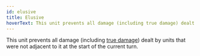 ```yaml
---
id: elusive
title: Elusive
hoverText: This unit prevents all damage (including true damage) dealt by units that were not adjacent to it at the start of the current turn.
---
```


This unit prevents all damage (including [true damage](/docs/all/other/true-damage)) dealt by units that were not adjacent to it at the start of the current turn.